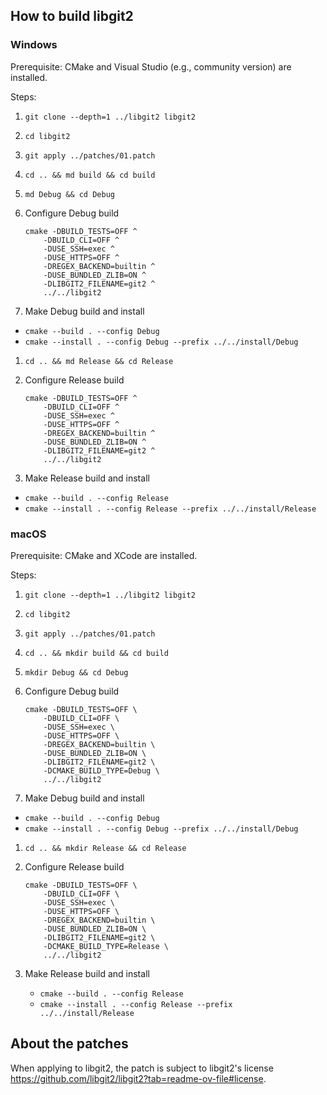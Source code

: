 
## How to build libgit2

### Windows

Prerequisite: CMake and Visual Studio (e.g., community version) are installed.

Steps:

1. `git clone --depth=1 ../libgit2 libgit2`

1. `cd libgit2`

1. `git apply ../patches/01.patch`

1. `cd .. && md build && cd build`

1. `md Debug && cd Debug`

1.  Configure Debug build
    ```
    cmake -DBUILD_TESTS=OFF ^
        -DBUILD_CLI=OFF ^
        -DUSE_SSH=exec ^
        -DUSE_HTTPS=OFF ^
        -DREGEX_BACKEND=builtin ^
        -DUSE_BUNDLED_ZLIB=ON ^
        -DLIBGIT2_FILENAME=git2 ^
        ../../libgit2
    ```
1. Make Debug build and install
  - `cmake --build . --config Debug`
  - `cmake --install . --config Debug --prefix ../../install/Debug`

1. `cd .. && md Release && cd Release`

1.  Configure Release build
    ```
    cmake -DBUILD_TESTS=OFF ^
        -DBUILD_CLI=OFF ^
        -DUSE_SSH=exec ^
        -DUSE_HTTPS=OFF ^
        -DREGEX_BACKEND=builtin ^
        -DUSE_BUNDLED_ZLIB=ON ^
        -DLIBGIT2_FILENAME=git2 ^
        ../../libgit2
    ```

1. Make Release build and install
  - `cmake --build . --config Release`
  - `cmake --install . --config Release --prefix ../../install/Release`


### macOS

Prerequisite: CMake and XCode are installed.

Steps:

1. `git clone --depth=1 ../libgit2 libgit2`

1. `cd libgit2`

1. `git apply ../patches/01.patch`

1. `cd .. && mkdir build && cd build`

1. `mkdir Debug && cd Debug`

1. Configure Debug build
    ```
    cmake -DBUILD_TESTS=OFF \
        -DBUILD_CLI=OFF \
        -DUSE_SSH=exec \
        -DUSE_HTTPS=OFF \
        -DREGEX_BACKEND=builtin \
        -DUSE_BUNDLED_ZLIB=ON \
        -DLIBGIT2_FILENAME=git2 \
        -DCMAKE_BUILD_TYPE=Debug \
        ../../libgit2
    ```
1. Make Debug build and install
  - `cmake --build . --config Debug`
  - `cmake --install . --config Debug --prefix ../../install/Debug`

1. `cd .. && mkdir Release && cd Release`

1. Configure Release build
    ```
    cmake -DBUILD_TESTS=OFF \
        -DBUILD_CLI=OFF \
        -DUSE_SSH=exec \
        -DUSE_HTTPS=OFF \
        -DREGEX_BACKEND=builtin \
        -DUSE_BUNDLED_ZLIB=ON \
        -DLIBGIT2_FILENAME=git2 \
        -DCMAKE_BUILD_TYPE=Release \
        ../../libgit2
    ```

1. Make Release build and install
     - `cmake --build . --config Release`
     - `cmake --install . --config Release --prefix ../../install/Release`

## About the patches

When applying to libgit2, the patch is subject to libgit2's license <https://github.com/libgit2/libgit2?tab=readme-ov-file#license>.
